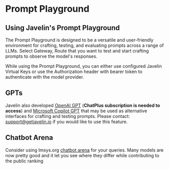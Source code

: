 # Prompt Playground

## Using Javelin's Prompt Playground
The Prompt Playground is designed to be a versatile and user-friendly environment for crafting, testing, and evaluating prompts across a range of LLMs. Select Gateway, Route that you want to test and start crafting prompts to observe the model's responses. 

While using the Prompt Playground, you can either use configured Javelin Virtual Keys or use the Authorization header with bearer token to authenticate with the model provider. 

## GPTs
Javelin also developed [OpenAI GPT](https://chat.openai.com/g/g-7kq4uSfJ4-javelin) (**ChatPlus subscription is needed to access**) and [Microsoft Copilot GPT](https://copilot.microsoft.com?gptId=f9edf9b0a9ca40a99ebce0a83822756e) that may be used as alternative interfaces for crafting and testing prompts. Please contact: support@getjavelin.io if you would like to use this feature.

## Chatbot Arena
Consider using lmsys.org [chatbot arena](https://chat.lmsys.org/) for your queries. Many models are now pretty good and it let you see where they differ while contributing to the public ranking